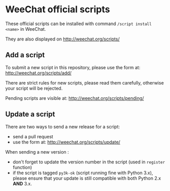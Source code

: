 # WeeChat official scripts

These official scripts can be installed with command `/script install <name>`
in WeeChat.

They are also displayed on http://weechat.org/scripts/

## Add a script

To submit a new script in this repository, please use the form at:
http://weechat.org/scripts/add/

There are strict rules for new scripts, please read them carefully, otherwise
your script will be rejected.

Pending scripts are visible at: http://weechat.org/scripts/pending/

## Update a script

There are two ways to send a new release for a script:

* send a pull request
* use the form at: http://weechat.org/scripts/update/

When sending a new version :

* don't forget to update the version number in the script (used in `register`
  function)
* if the script is tagged `py3k-ok` (script running fine with Python 3.x),
  please ensure that your update is still compatible with both
  Python 2.x **AND** 3.x.
